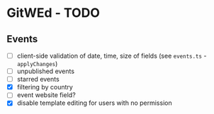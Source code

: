 # GitWEd - TODO

## Events

* [ ] client-side validation of date, time, size of fields (see `events.ts` - `applyChanges`)
* [ ] unpublished events
* [ ] starred events
* [x] filtering by country
* [ ] event website field?
* [x] disable template editing for users with no permission